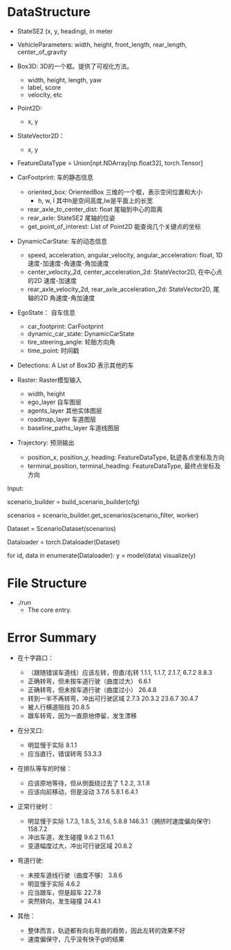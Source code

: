# DataStructure
- StateSE2 (x, y, heading), in meter

- VehicleParameters: width, height, front_length, rear_length, center_of_gravity

- Box3D: 3D的一个框。提供了可视化方法。
  - width, height, length, yaw
  - label, score
  - velocity, etc

- Point2D:
  - x, y

- StateVector2D：
  - x, y

- FeatureDataType = Union[npt.NDArray[np.float32], torch.Tensor]

- CarFootprint: 车的静态信息
  - oriented_box: OrientedBox 三维的一个框，表示空间位置和大小
    - h, w, l 其中h是空间高度,lw是平面上的长宽
  - rear_axle_to_center_dist: float 尾轴到中心的距离
  - rear_axle: StateSE2 尾轴的位姿
  - get_point_of_interest: List of Point2D 能查询几个关键点的坐标

- DynamicCarState: 车的动态信息
  - speed, acceleration, angular_velocity, angular_acceleration: float, 1D 速度-加速度-角速度-角加速度
  - center_velocity_2d, center_acceleration_2d: StateVector2D, 在中心点的2D 速度-加速度
  - rear_axle_velocity_2d, rear_axle_acceleration_2d: StateVector2D, 尾轴的2D 角速度-角加速度

- EgoState： 自车信息
  - car_footprint: CarFootprint
  - dynamic_car_state: DynamicCarState
  - tire_steering_angle: 轮胎方向角
  - time_point: 时间戳

- Detections: A List of Box3D 表示其他的车

- Raster: Raster模型输入
  - width, height
  - ego_layer 自车图层
  - agents_layer 其他实体图层
  - roadmap_layer 车道图层
  - baseline_paths_layer 车道线图层

- Trajectory: 预测输出
  - position_x, position_y, heading: FeatureDataType, 轨迹各点坐标及方向
  - terminal_position, terminal_heading: FeatureDataType, 最终点坐标及方向



Input:

scenario_builder = build_scenario_builder(cfg)

scenarios = scenario_builder.get_scenarios(scenario_filter, worker)

Dataset = ScenarioDataset(scenarios)

Dataloader = torch.Dataloader(Dataset)

for id, data in enumerate(Dataloader):
  y = model(data)
  visualize(y)

# File Structure

- ./run
  - The core entry.


# Error Summary
- 在十字路口：
  - （跟随错误车道线）应该左转，但直/右转 1.1.1, 1.1.7, 2.1.7, 6.7.2 8.8.3
  - 正确转弯，但未按车道行驶（曲度过大） 6.6.1
  - 正确转弯，但未按车道行驶（曲度过小） 26.4.8
  - 转到一半不再转弯，冲出可行驶区域 2.7.3 20.3.2 23.6.7 30.4.7
  - 被人行横道阻挡 20.8.5
  - 跟车转弯，因为一直原地停留，发生漂移 
- 在分叉口:
  - 明显慢于实际 8.1.1
  - 应当直行，错误转弯 53.3.3
- 在排队等车的时候：
  - 应该原地等待，但从侧面绕过去了 1.2.2, 3.1.8
  - 应该向前移动，但是没动 3.7.6 5.8.1 6.4.1
- 正常行驶时：
  - 明显慢于实际 1.7.3, 1.8.5, 3.1.6, 5.8.8 146.3.1（拥挤时速度偏向保守） 158.7.2
  - 冲出车道，发生碰撞 9.6.2 11.6.1
  - 变道幅度过大，冲出可行驶区域 20.8.2
  
- 弯道行驶:
  - 未按车道线行驶（曲度不够） 3.8.6
  - 明显慢于实际 4.6.2
  - 应当跟车，但是超车 22.7.8
  - 突然转向，发生碰撞 24.4.1

- 其他：
  - 整体而言，轨迹都有向右弯曲的趋势，因此左转的效果不好
  - 速度偏保守，几乎没有快于gt的结果